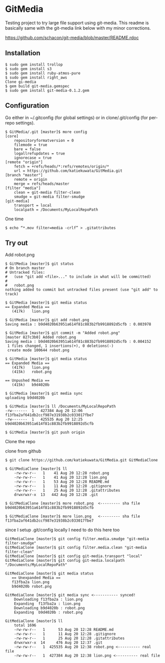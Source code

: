 GitMedia
========

Testing project to try large file support using git-media.
This readme is basically same with the git-media link below with my minor corrections.

https://github.com/schacon/git-media/blob/master/README.rdoc

Installation
------------
    $ sudo gem install trollop
    $ sudo gem install s3
    $ sudo gem install ruby-atmos-pure
    $ sudo gem install right_aws
    Clone gi-media
    $ gem build git-media.gemspec
    $ sudo gem install git-media-0.1.2.gem

Configuration
-------------
Go either in ~/.gitconfig (for global settings) or in clone/.git/config (for per-repo settings).

    $ GitMedia/.git [master]$ more config 
    [core]
        repositoryformatversion = 0
        filemode = true
        bare = false
        logallrefupdates = true
        ignorecase = true
    [remote "origin"]
        fetch = +refs/heads/*:refs/remotes/origin/*
        url = https://github.com/katiekuwata/GitMedia.git
    [branch "master"]
        remote = origin
        merge = refs/heads/master
    [filter "media"]
        clean = git-media filter-clean
        smudge = git-media filter-smudge
    [git-media]
        transport = local
        localpath = /Documents/MyLocalRepoPath

One time

    $ echo “*.mov filter=media -crlf” > .gitattributes

Try out
-------
Add robot.png

    $ GitMedia [master]$ git status
    # On branch master
    # Untracked files:
    #   (use "git add <file>..." to include in what will be committed)
    #
    #	robot.png
    nothing added to commit but untracked files present (use "git add" to track)
    
    $ GitMedia [master]$ git media status
    == Expanded Media ==
       (417k)   lion.png

    $ GitMedia [master]$ git add robot.png
    Saving media : b9d4020b63951a614f81c883b2fb9918892d5cfb : 0.003978

    $ GitMedia [master]$ git commit -m "Added robot.png"
    [master 827c3b0] Added robot.png
    Saving media : b9d4020b63951a614f81c883b2fb9918892d5cfb : 0.004152
     1 files changed, 1 insertions(+), 0 deletions(-)
     create mode 100644 robot.png

    $ GitMedia [master]$ git media status
    == Expanded Media ==
       (417k)   lion.png
       (415k)   robot.png

    == Unpushed Media ==
       (415k)   b9d4020b

    $ GitMedia [master]$ git media sync
    uploading b9d4020b

    $ GitMedia [master]$ ll /Documents/MyLocalRepoPath
    -rw-------  1   427384 Aug 20 12:06 f13fba2af641db2ccf987e31938b2c033017fbe7
    -rw-------  1   425535 Aug 20 12:25 b9d4020b63951a614f81c883b2fb9918892d5cfb

    $ GitMedia [master]$ git push origin 
    
Clone the repo

clone from github

    $ git clone https://github.com/katiekuwata/GitMedia.git GitMediaClone

    $ GitMediaClone [master]$ ll
        -rw-rw-r--   1    41 Aug 20 12:28 robot.png
	    -rw-rw-r--   1    41 Aug 20 12:28 lion.png
	    -rw-rw-r--   1    53 Aug 20 12:28 README.md
	    -rw-rw-r--   1    11 Aug 20 12:28 .gitignore
	    -rw-rw-r--   1    25 Aug 20 12:28 .gitattributes
	    drwxrwxr-x  13   442 Aug 20 12:28 .git

    $ GitMediaClone [master]$ more robot.png  <--------- sha file
    b9d4020b63951a614f81c883b2fb9918892d5cfb
	
    $ GitMediaClone [master]$ more lion.png   <--------- sha file
    f13fba2af641db2ccf987e31938b2c033017fbe7
	
since I setup .git/config locally I need to do this here too

    GitMediaClone [master]$ git config filter.media.smudge "git-media filter-smudge"
    GitMediaClone [master]$ git config filter.media.clean "git-media filter-clean"
    GitMediaClone [master]$ git config git-media.transport "local"
    GitMediaClone [master]$ git config git-media.localpath "/Documents/MyLocalRepoPath"

    GitMediaClone [master]$ git media status
       == Unexpanded Media ==
       f13fba2a lion.png
       b9d4020b robot.png

    GitMediaClone [master]$ git media sync <----------- synced!
    	Downloading f13fba2a : lion.png
    	Expanding  f13fba2a : lion.png
    	Downloading b9d4020b : robot.png
    	Expanding  b9d4020b : robot.png

    GitMediaClone [master]$ ll
    	total 1696
    	-rw-rw-r--   1      53 Aug 20 12:28 README.md
    	-rw-rw-r--   1      11 Aug 20 12:28 .gitignore
    	-rw-rw-r--   1      25 Aug 20 12:28 .gitattributes
    	drwxrwxr-x  14     476 Aug 20 12:37 .git
    	-rw-rw-r--   1  425535 Aug 20 12:38 robot.png <---------- real file
    	-rw-rw-r--   1  427384 Aug 20 12:38 lion.png <---------- real file

